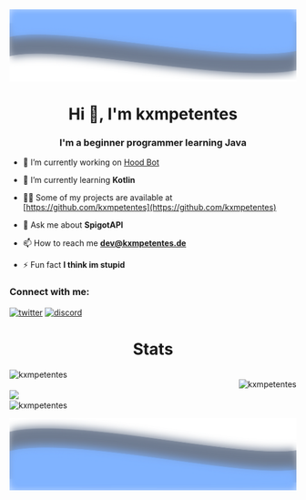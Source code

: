 <img align="center" src="https://raw.githubusercontent.com/kxmpetentes/kxmpetentes/master/top.svg"/>

<h1 align="center">Hi 👋, I'm kxmpetentes</h1>
<h3 align="center">I'm a beginner programmer learning Java</h3>

<p align="center">

- 🔭 I’m currently working on [Hood Bot](https://top.gg/bot/765850867508445215)

- 🌱 I’m currently learning **Kotlin**

- 👨‍💻 Some of my projects are available at [https://github.com/kxmpetentes](https://github.com/kxmpetentes)

- 💬 Ask me about **SpigotAPI**

- 📫 How to reach me **dev@kxmpetentes.de**

- ⚡ Fun fact **I think im stupid**


</p>

<h3 align="left">Connect with me:</h3>
<p align="left">
<a href="https://twitter.com/kxmpetentes" target="blank"><img align="center" src="https://cdn.jsdelivr.net/npm/simple-icons@3.0.1/icons/twitter.svg" alt="twitter" height="30" width="40" /></a>
<a href="https://discord.com/invite/ybMKsGJE9b" target="blank"><img align="center" src="https://cdn.jsdelivr.net/npm/simple-icons@3.0.1/icons/discord.svg" alt="discord" height="30" width="40" /></a>
</p>

<h1 align="center">    </h1>

<p>
<h1 align="center">Stats</h1>

<img align="left" src="https://github-readme-stats.vercel.app/api?username=kxmpetentes&show_icons=true&theme=react" alt="kxmpetentes" />
<br>

<img align="right" src="https://github-readme-stats.vercel.app/api/top-langs/?username=kxmpetentes&theme=react" alt="kxmpetentes"/>
<br>

<img align="center" src="https://github-readme-stats.vercel.app/api/wakatime?username=kxmpetentes&theme=react"/>
<br>

<img align="center" src="https://github-readme-streak-stats.herokuapp.com/?user=kxmpetentes&theme=react" alt="kxmpetentes" />
<br>

</p>

<img align="center" src="https://raw.githubusercontent.com/kxmpetentes/kxmpetentes/master/bottom.svg"/>




